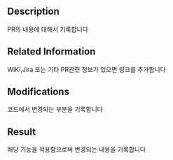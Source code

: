 ## Description
PR의 내용에 대해서 기록합니다

## Related Information
WiKi,Jira 또는 기타 PR관련 정보가 있으면 링크를 추가합니다

## Modifications
코드에서 변경되는 부분을 기록합니다

## Result
해당 기능을 적용함으로써 변경되는 내용을 기록합니다
